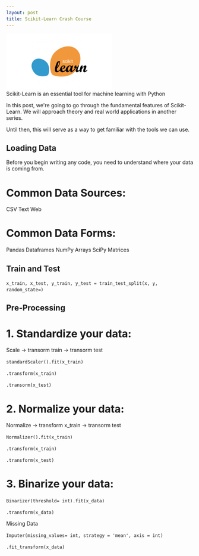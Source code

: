 ```yaml
---
layout: post
title: Scikit-Learn Crash Course
---
```


<img src="/Images/scikit.jpg" class="inline"/><br>
Scikit-Learn is an essential tool for machine learning with Python

In this post, we're going to go through the fundamental features of Scikit-Learn. We will approach theory and real
world applications in another series. 

Until then, this will serve as a way to get familiar with the tools we can use.

## Loading Data
Before you begin writing any code, you need to understand where your data is coming from.

# Common Data Sources:
CSV
Text
Web

# Common Data Forms:
Pandas Dataframes
NumPy Arrays
SciPy Matrices

## Train and Test

`x_train, x_test, y_train, y_test = train_test_split(x, y, random_state=)`

## Pre-Processing

# 1. Standardize your data:

Scale -> transorm train -> transorm  test

`standardScaler().fit(x_train)`

`.transform(x_train)`

`.transorm(x_test)`

# 2. Normalize your data:

Normalize -> transform x_train -> transorm  test

`Normalizer().fit(x_train)`

`.transform(x_train)`

`.transform(x_test)`

# 3. Binarize your data:

`Binarizer(threshold= int).fit(x_data)`

`.transform(x_data)`

Missing Data

`Imputer(missing_values= int, strategy = 'mean', axis = int)`

`.fit_transform(x_data)`
